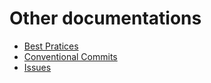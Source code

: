 # Other documentations

- [Best Pratices](./best-pratices.md)
- [Conventional Commits](./commitizen.md)
- [Issues](./issues.md)

